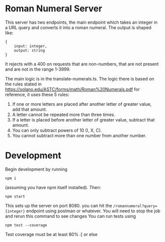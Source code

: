 # Roman Numeral Server
This server has two endpoints, the main endpoint which takes an integer in a URL query and converts it into a roman numeral. The output is shaped like:
```
{
    input: integer,
    output: string
}
```

It rejects with a 400 on requests that are non-numbers, that are not present and are not in the range 1-3999.

The main logic is in the translate-numerals.ts. The logic there is based on the rules stated in https://solano.edu/ASTC/forms/math/Roman%20Numerals.pdf for reference, it uses these 5 rules:

1. If one or more letters are placed after another letter of greater value, add that amount.
2. A letter cannot be repeated more than three times.
3. If a letter is placed before another letter of greater value, subtract that amount.
4. You can only subtract powers of 10 (I, X, C).
5. You cannot subtract more than one number from another number.

# Development

Begin development by running
```
npm i
```
(assuming you have npm itself installed). Then:
```
npm start
```
This sets up the server on port 8080. you can hit the `/romannumeral?query={integer}` endpoint using postman or whatever. You will need to stop the job and rerun this command to see changes
You can run tests using
```
npm test --coverage
```
Test coverage must be at least 80% :[ or else
